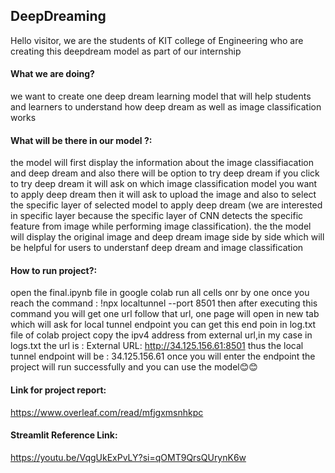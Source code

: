 ## DeepDreaming
Hello visitor, 
we are the students of KIT college of Engineering who are creating this deepdream model as part of our internship

#### What we are doing?
we want to create one deep dream learning model that will help students and learners to understand how deep dream as well as image classification works

#### What will be there in our model ?:
the model will first display the information about the image classifiacation and deep dream and also there will be option to try deep dream if you click to try deep dream it will ask on which image classification model you want to apply deep dream then it will ask to upload the image and also to select the specific layer of selected model to apply deep dream (we are interested in specific layer because the specific layer of CNN detects the specific feature from image while performing image classification). the the model will display the original image and deep dream image side by side which will be helpful for users to understanf deep dream and image classification

#### How to run project?:
open the final.ipynb file in google colab run all cells onr by one once you reach the command :
    !npx localtunnel --port 8501
then after executing this command you will get one url follow that url, one page will open in new tab which will ask for local tunnel endpoint you can get this end poin in log.txt file of colab project copy the ipv4 address from external url,in my case in logs.txt the url is :
  External URL: http://34.125.156.61:8501
thus the local tunnel endpoint will be :
  34.125.156.61
once you will enter the endpoint the project will run successfully and you can use the model😊😊

#### Link for project report:
https://www.overleaf.com/read/mfjgxmsnhkpc

#### Streamlit Reference Link:
https://youtu.be/VqgUkExPvLY?si=qOMT9QrsQUrynK6w
